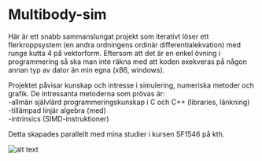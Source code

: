 # Multibody-sim

Här är ett snabb sammanslungat projekt som iterativt löser ett flerkroppsystem (en andra ordningens ordinär differentialekvation) med runge kutta 4 på vektorform. Eftersom att det är en enkel övning i programmering så ska man inte räkna med att koden exekveras på någon annan typ av dator än min egna (x86, windows).

Projektet påvisar kunskap och intresse i simulering, numeriska metoder och grafik. De intressanta metoderna som prövas är: <br/>
-allmän självlärd programmeringskunskap i C och C++ (libraries, länkning) <br/>
-tillämpad linjär algebra (med) <br/>
-intrinsics (SIMD-instruktioner)

Detta skapades parallellt med mina studier i kursen SF1546 på kth.

![alt text](http://url/to/img.png)
